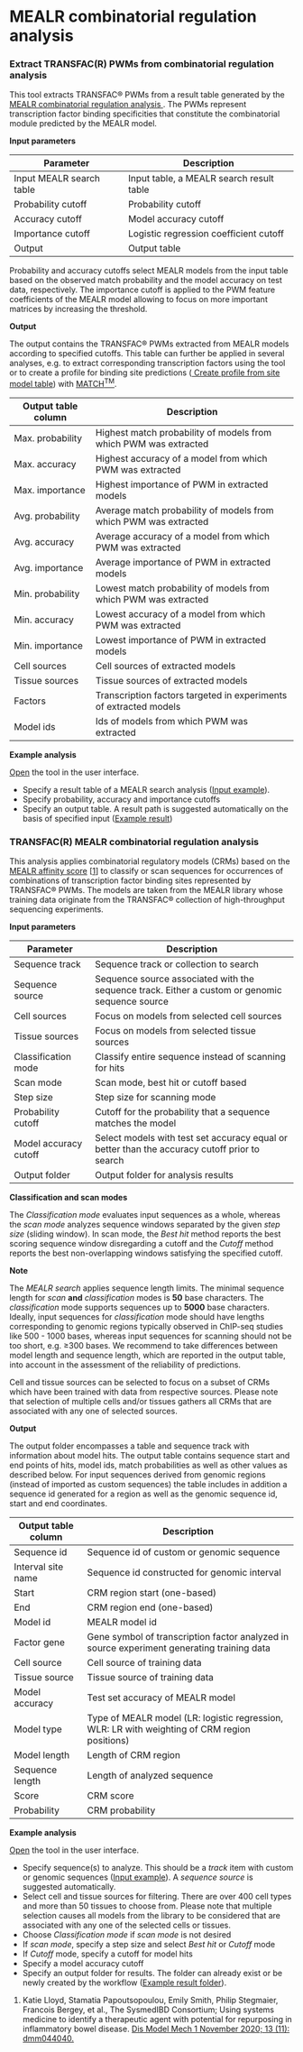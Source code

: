 # MEALR combinatorial regulation analysis
### Extract TRANSFAC(R) PWMs from combinatorial regulation analysis
This tool extracts TRANSFAC&#174; PWMs from a result table generated by the <a href="https://platform.genexplain.com/bioumlweb/#de=analyses/Methods/MEALR%20combinatorial%20regulation%20analysis/TRANSFAC(R)%20MEALR%20combinatorial%20regulation%20analysis"> MEALR combinatorial regulation analysis </a>.
The PWMs represent transcription factor binding specificities that constitute the combinatorial
module predicted by the MEALR model.

**Input parameters**

| Parameter | Description |
| --------- | ----------- |
| Input MEALR search table | Input table, a MEALR search result table |
| Probability cutoff | Probability cutoff |
| Accuracy cutoff | Model accuracy cutoff |
| Importance cutoff | Logistic regression coefficient cutoff |
| Output | Output table |

Probability and accuracy cutoffs select MEALR models from the input table based on the observed
match probability and the model accuracy on test data, respectively. The importance cutoff is
applied to the PWM feature coefficients of the MEALR model allowing to focus on more important
matrices by increasing the threshold.

**Output**

The output contains the TRANSFAC&#174; PWMs extracted from MEALR models according to specified
cutoffs. This table can further be applied in several analyses, e.g. to extract corresponding
transcription factors using the tool <a href=""></a> or to create a profile for binding site
predictions (<a href="https://test2.genexplain.com/bioumlweb/#de=analyses/Methods/Site%20analysis/Create%20profile%20from%20site%20model%20table">
Create profile from site model table</a>) with <a href="https://test2.genexplain.com/bioumlweb/#de=analyses/Methods/Site%20analysis/TRANSFAC(R)%20Match(TM)%20for%20tracks">MATCH<sup>TM</sup></a>.

| Output table column | Description |
| ------------------- | ----------- |
| Max. probability | Highest match probability of models from which PWM was extracted |
| Max. accuracy | Highest accuracy of a model from which PWM was extracted |
| Max. importance | Highest importance of PWM in extracted models |
| Avg. probability | Average match probability of models from which PWM was extracted |
| Avg. accuracy | Average accuracy of a model from which PWM was extracted |
| Avg. importance | Average importance of PWM in extracted models |
| Min. probability | Lowest match probability of models from which PWM was extracted |
| Min. accuracy | Lowest accuracy of a model from which PWM was extracted |
| Min. importance | Lowest importance of PWM in extracted models |
| Cell sources | Cell sources of extracted models |
| Tissue sources | Tissue sources of extracted models |
| Factors | Transcription factors targeted in experiments of extracted models |
| Model ids | Ids of models from which PWM was extracted |

**Example analysis**

<a href="https://platform.genexplain.com/bioumlweb/#de=analyses/Methods/MEALR%20combinatorial%20regulation%20analysis/Extract%20TRANSFAC(R)%20PWMs%20from%20combinatorial%20regulation%20analysis">Open</a> the tool in the user interface.

- Specify a result table of a MEALR search analysis ([Input example](https://platform.genexplain.com/bioumlweb/#de=data%2FExamples%2FCombinatorial+regulation+analysis+of+TAL1%2FData%2FTAL1+track+%28Combinatorial+regulatory+analysis%29%2FMEALR+predictions%2FMEALR+search+result)).
- Specify probability, accuracy and importance cutoffs
- Specify an output table. A result path is suggested automatically on the basis of specified input (<a href="https://platform.genexplain.com/bioumlweb/#de=data/Examples/Combinatorial%20regulation%20analysis%20of%20TAL1/Data/TAL1%20track%20(Combinatorial%20regulatory%20analysis)/MEALR%20PWMs">Example result</a>)

### TRANSFAC(R) MEALR combinatorial regulation analysis
This analysis applies combinatorial regulatory models (CRMs) based on the
<a href="#de=analyses/Methods/Site%20analysis/MEALR%20(tracks)">MEALR affinity score</a> &#91;<a href="#ref1">1</a>&#93;
to classify or scan sequences for occurrences of combinations of transcription factor binding sites
represented by TRANSFAC&#174; PWMs. The models are taken from the MEALR library whose training data
originate from the TRANSFAC&#174; collection of high-throughput sequencing experiments.

**Input parameters**

| Parameter | Description |
| --------- | ----------- |
| Sequence track | Sequence track or collection to search |
| Sequence source | Sequence source associated with the sequence track. Either a custom or genomic sequence source |
| Cell sources | Focus on models from selected cell sources |
| Tissue sources | Focus on models from selected tissue sources |
| Classification mode | Classify entire sequence instead of scanning for hits |
| Scan mode | Scan mode, best hit or cutoff based |
| Step size | Step size for scanning mode |
| Probability cutoff | Cutoff for the probability that a sequence matches the model |
| Model accuracy cutoff | Select models with test set accuracy equal or better than the accuracy cutoff prior to search |
| Output folder | Output folder for analysis results |

**Classification and scan modes**

The _Classification mode_ evaluates input sequences as a whole, whereas the _scan mode_ analyzes
sequence windows separated by the given _step size_ (sliding window). In scan mode, the _Best hit_
method reports the best scoring sequence window disregarding a cutoff and the _Cutoff_ method
reports the best non-overlapping windows satisfying the specified cutoff.

**Note**

The _MEALR search_ applies sequence length limits. The minimal sequence length for _scan_ **and**
_classification_ modes is **50** base characters. The _classification_ mode supports sequences up to
**5000** base characters.
Ideally, input sequences for _classification_ mode should have lengths corresponding to genomic
regions typically observed in ChIP-seq studies like 500 - 1000 bases, whereas input sequences for
scanning should not be too short, e.g. &ge;300 bases. We recommend to take differences between
model length and sequence length, which are reported in the output table, into account in the
assessment of the reliability of predictions.

Cell and tissue sources can be selected to focus on a subset of CRMs which have been trained with
data from respective sources. Please note that selection of multiple cells and/or tissues gathers
all CRMs that are associated with any one of selected sources.

**Output**

The output folder encompasses a table and sequence track with information about model hits.
The output table contains sequence start and end points of hits, model ids, match probabilities as
well as other values as described below. For input sequences derived from genomic regions &#40;instead
of imported as custom sequences&#41; the table includes in addition a sequence id generated for a
region as well as the genomic sequence id, start and end coordinates.

| Output table column | Description |
| ------------------- | ----------- |
| Sequence id | Sequence id of custom or genomic sequence |
| Interval site name | Sequence id constructed for genomic interval |
| Start | CRM region start (one-based) |
| End | CRM region end (one-based) |
| Model id | MEALR model id |
| Factor gene | Gene symbol of transcription factor analyzed in source experiment generating training data |
| Cell source | Cell source of training data |
| Tissue source | Tissue source of training data |
| Model accuracy | Test set accuracy of MEALR model |
| Model type | Type of MEALR model (LR: logistic regression, WLR: LR with weighting of CRM region positions) |
| Model length | Length of CRM region |
| Sequence length | Length of analyzed sequence |
| Score | CRM score |
| Probability | CRM probability |


**Example analysis**

<a href="https://platform.genexplain.com/bioumlweb/#de=analyses/Methods/MEALR%20combinatorial%20regulation%20analysis/TRANSFAC(R)%20MEALR%20combinatorial%20regulation%20analysis">Open</a> the tool in the user interface.

- Specify sequence(s) to analyze. This should be a _track_ item with custom or genomic sequences ([Input example](https://platform.genexplain.com/bioumlweb/#de=data%2FExamples%2FCombinatorial+regulation+analysis+of+TAL1%2FData%2FTAL1+track)). A _sequence source_ is suggested automatically.
- Select cell and tissue sources for filtering. There are over 400 cell types and more than 50 tissues to choose from. Please note that
multiple selection causes all models from the library to be considered that are associated with any one of the selected cells or tissues.
- Choose _Classification mode_ if _scan mode_ is not desired
- If _scan mode_, specify a step size and select _Best hit_ or _Cutoff_ mode
- If _Cutoff_ mode, specify a cutoff for model hits
- Specify a model accuracy cutoff
- Specify an output folder for results. The folder can already exist or be newly created by the workflow (<a href="https://platform.genexplain.com/bioumlweb/#de=data/Examples/Combinatorial%20regulation%20analysis%20of%20TAL1/Data/TAL1%20track%20(Combinatorial%20regulatory%20analysis)">Example result folder</a>).

<ol>
  <li>
    <a id="ref1">Katie Lloyd, Stamatia Papoutsopoulou, Emily Smith, Philip Stegmaier, Francois Bergey, et al., The SysmedIBD Consortium;
    Using systems medicine to identify a therapeutic agent with potential for repurposing in inflammatory bowel disease.</a>
    <a href="https://doi.org/10.1242/dmm.044040">Dis Model Mech 1 November 2020; 13 (11): dmm044040.</a>
  </li>
</ol>




